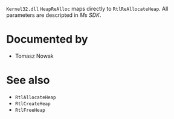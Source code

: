 `Kernel32.dll` `HeapReAlloc` maps directly to `RtlReAllocateHeap`. All parameters are descripted in *Ms SDK*.

# Documented by

* Tomasz Nowak

# See also

* `RtlAllocateHeap`
* `RtlCreateHeap`
* `RtlFreeHeap`
